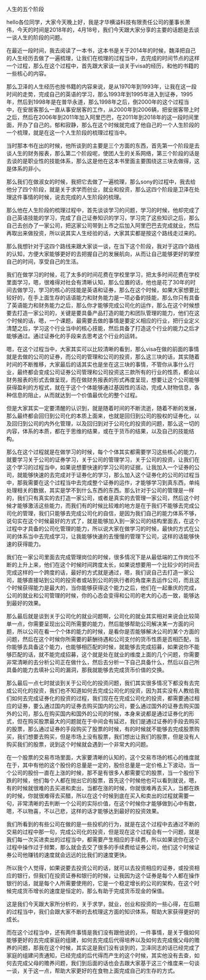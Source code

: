 人生的五个阶段

hello各位同学，大家今天晚上好，我是才华横溢科技有限责任公司的董事长萧伟，今天的时间是2018年的，4月18号，我们今天跟大家分享的主要的话题是去谈一谈人生的阶段的问题。

在最近一段时间，我去阅读了一本书，这本书是关于2014年的时候，魏泽把自己的人生经历去做了一遍梳理，让我们在梳理的过程当中，去完成的时间节点的这样一个过程，那么在这个过程中，首先跟大家谈一谈关于visa的经历，和他的书籍的一些核心的内容。

那么卫泽的人生经历也按书籍的内容来说，是从1970年到1993年，让我在这一段时间的走势，完成自己的英语的学习，那么1993年到1995年进入到证券，1995年，然后到1998年是在普华永道，那么1998年之后，倒2000年的这个过程当中，在安居客那么一直从事安居客的工作，从2000年到2006辆，把安居客带上时之后，然后在2006年到2011年加入阿里巴巴，在2011年到2018年的这一段时间里面，开办了自己的。郁和寂静，那么在这个时候就完成了他自己的一个人生阶段的一个梳理，就是在这一个人生阶段的梳理过程当中。

当时那本书在出的时候，他所谈到的主要是三个方面的东西，首先第一个阶段是去谈人生的财务报表，那么第二个阶段呢，使团人生的关系网络，第三个阶段的话是去谈的是职业性的技能体系，那么这是他在这本书里面主要围绕这三块去做得，这是体系的非小。

那么我们在做淑女的时候，我把它去做了一遍梳理，那么sony的过程中，我去给他分了四个阶段，就是关于求学而创业，就业和投资，那么这四个阶段是卫泽在处理这件事情的时候，说去完成的人生阶段的梳理。

那么他在人生阶段的梳理过程中，首先谈谈学习的问题，学习的时候，他却完成了自己英语技能的学习，完成了自己证券知识的学习，学习完了这些知识之后，那么自己去创办了一家公司，把这家公司带到上市之后加入阿里巴巴去完成就业，然后再取出来做投资，所以说其实人生经验的话，大家其实都是按这个路线走过来的。

那么我想针对于这四个路线来跟大家谈一谈，在当下这个阶段，我对于这四个路线的认知，方便大家能够更好的去把握自己的发展航向，从而让自己能够更好的掌控自己的时间，享受自己的生活。

我们在做学习的时候，花了太多的时间花费在学校里学习，把太多时间花费在学校里面学习，嗯，很难得对社会有清晰认知，那么位置的话，他也是花了30年的时间去做学习，学习的核心的技能是英语和证券，那么在这个时候，如果大家想要比较好的，在手上面生存的话语能力和财务能力是一项必备的技能，那么你只有具备了英语能力和财务能力之后，那么你才能够完成公司化的运作，那么在这个时候想要去打造一家公司的，关键是要具备产品打造的能力和团队管理的能力，他们在这个时候的话，嗯，一个课题，最需要去做的事情是要定义相应的行业，把行业定义清楚之后，学习这个行业当中的核心技能，然后具备了打造这个行业的能力之后才能够通过。通过证券化的手段来去思考这个行业的运转。

嗯，在这个过程当中，大家其实可以比较清晰的看到，那么visa在做的前面的事情就是去做的公司的证券，而公司的管理和公司的投资，那么这三块的话，其实随着时间的不断推移，大家最后的话其实也是坐在这三块的事情，不管你从事什么行业，最终都会变成公司证券公司管理和公司投资这三款所有的行业的性质，都会以财务报表的形式去做呈现，而在做财务报表的形式再度呈现，想要让这个公司能够获得盈利的方程式，就在于这个个体能够通过基因性的活动，完成人财物信息，各种信息的阻止，从而就达到一个价值最优化的整个过程。

但是大家其实一定要清醒的认识到，就是随着时间的不断流逝，随着不断的发展，那么最终都会回归到公司化的本质上面来，也就是回归到公司的股权的证券化，以及回归到公司的内外化管理，以及回归到对于公司化的投资的问题，那么这一切的内容，体系的本质，都在于思维的结果，或在于货币的结果，以及自己的技能结构。

那么在这个过程就是在做学习的时候，每个个体其实都需要学习这些核心的能力，就要学习关于公司的证券学习，关于公司的管理学习，关于公司的投资，让我们在这个学习的过程当中，如果说想要快速的学习公司的证据，让我加入一个证券的公司，就能够快速的去完成对于证券化的学习，那么加入这个证券化的公司的过程当中，那我需要在这个过程当中去完成整个证券的运作，才能够学习到真东西，单纯处理相关的数据，其实是学不到什么东西的东西。那么针对于公司的管理是一样的，我们只有真实的去打造一家公司，或者是真实的去管理一家公司，然后这个时候才能够激活这些能力，而我们有的时候比较难的地方是在于我们不能够去完成公司化的管理，我们只能够去完成公司化的自信，是因为我们自己的能力体系不够，说句实在这个时候最好的方式了，就是能够加入到一家公司的结构里面去，在这个过程中才具备的公司化管理的能力，所以说大家在做学习的时候，最快的方式在公司的体系当中去完成学习，让我能够快速的去慢慢的管理下公司，这样的话能够快速的获得能力。

我们在一家公司里面去完成管理岗位的时候，很多情况下是从最低端的工作岗位不断的上升上来，他们在这个时候时间跨度太长，如果说想要用一个比较少的时间去完成这样的一个跨度的话，最好的方式就是通过，嗯，我们说自己去打造一家公司，能够直接站到公司的投资者或站到公司的执行者的角度来去运作公司，而且这个时候获得能力是最大的，当你能够获得这个能力之后，他们在一起重庆的完成，公司的就业和公司管理的时候，你的心态会变得和公司的老大的心态一致，能够达到最好的效果。

那么最后就是谈到关于公司化的就业问题啊，公司化的就业其实相对来说会比较简单一点，你需要呈现出公司所需要的能力，然后能够帮助公司解决某一方面的问题，所以公司在看一个个体的能力的时候，是看你是否能够解决公司的某个方面的问题，然后在这个时候你所需要的薪酬待遇和公司支付的货币性质是否相匹配，当你能够去具备这个能力，也能够相匹配的时候，就能够去完成招募，如果说你不能够匹配的话，就不能完成招募，这个就是处在就业的维度上面的几个问题，你需要非常清晰的去分析公司正在做什么，然后去分析一下自己具备什么，然后以自己所具备的能力去填补公司的漏洞，那我就能够去完成货币价值的交换。

那么最后一点七时就谈到关于公司化的投资问题，我们其实很多情况下都没有去完成公司化的投资，我们也不知道如何去完成公司化的投资，因为其实没有人教给我们如何去完成证券化的投资的过程，我们现在在完成公司化的投资，都需要通过相应的证券，要么通过国内的证券去购买国内的公司，要么通过国外的证券去购买国外的公司，那么在购买国内和国外的公司的时候，本身来说都是通过证券化的形式，但在购买股票最大的问题就在于中间会有延迟，我们是通过证券的手段去购买的股票，那么通过证券的手段购买了股票的时候，有的时候就不能够去完成股票购买，我们想要去购买，但是市场上没有股票，我们想出让我们的股票，但是没有人购买我们的股票，说到这个时候就会遇到一个非常大的问题。

在一个股票的交易市场里面，大家要清晰的认知的，这个交易市场的核心的维度就在于，其中有他的这个股份的总量是一定的，股份总量是一定价格上下波动，当一个公司的股份一直在上涨的时候，那不是有很多人都需要它的股票，当一个股份下跌的时候，他们每个人都在抛出它的股票，首先这个时候他也可以看到就说，嗯，有的时候就很难的去买进和卖出，当都在涨的时候，你就很难再去买入，当都在跌的时候，你就很难得去买醋，所以在这个时候到底在买入和卖出的过程就需要一句，非常清晰的去判断一个公司的实际价值，在这个时候你才能够做到心中有数，嗯，不以物喜，不以己悲，这样的话才能够达到最好的投资效果。

我们所看到的有些公司在做的是一些投机的行为，就是在这个过程中去通过不断的交易的过程中那一句，完成公司化的投资，但是现在这个过程会有一个问题，就是我们每一次买进卖出的过程当中，都需要产生相应的手续费，所以如果说你在这个过程中操作过于频繁，那么就会去交了很多的手续费给证券公司，他们这个时候证券公司他赚钱的速度就会远远的比我们的速度更快。

所以我个人觉得，如果说要去投资公司的话，就可以去投资相应的证券，或投资相应的银行，但我们在投资证券和银行的时候，让我因为这个证券是每个人都在操作银行的话，就是每个人所需要使用的，它是一个稳定增长的公司的架构，在这个时候完成货币增长的速度是恒定的，那么有助于完成货币现金的保值。

这是我们今天跟大家所分析的，关于求学，就业，创业和投资的一些心得，在后期的过程当中，我们会跟大家不断的去梳理这方面的知识体系，帮助大家获得更好的成长。

而在这个过程当中，还有两件事情是我们没有跟他说的，一件事情，是关于俄如何能够更好的去完成家庭的组建，如何去完成后代得培养以及如何去完成俄父母的赡养的问题，那我在这个时候，其实这是我们没有谈到的，卫泽同志的话已经完成了家庭的组建问责通知，已经完成的后代得而产生的这个时候，其实他没有去查，如何去完成父母的赡养问题，我们到后面的话也会去跟大家基于这三个维度来一句谈一谈，关于这一点，帮助大家更好的在食物上面完成自己的生存的方式。
